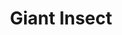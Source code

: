 ---
title: "Giant Insect"
index:
  - giant-insect
permalink: /spells/giant-insect/
tags:
  - Spell
  - 4th Level
  - Transmutation
available_for:
  - Druid
level: "4th Level"
school: "Transmutation"
range: "30 ft"
comp:
  - V
  - S
duration: "10 Minutes"
concentration: true
description: |
  You transform up to ten centipedes, three spiders, five wasps, or one scorpion within range into giant versions of their natural forms for the duration. A centipede becomes a giant centipede, a spider becomes a giant spider, a wasp becomes a giant wasp, and a scorpion becomes a giant scorpion.

  Each creature obeys your verbal commands, and in combat, they act on your turn each round. The GM has the statistics for these creatures and resolves their actions and movement.

  A creature remains in its giant size for the duration, until it drops to 0 hit points, or until you use an action to dismiss the effect on it.

  The GM might allow you to choose different targets. For example, if you transform a bee, its giant version might have the same statistics as a giant wasp.
excerpt: "You transform up to ten centipedes, three spiders, five wasps, or one scorpion within range into giant versions of their natural forms for the duration."
source: "Basic Rules"
---